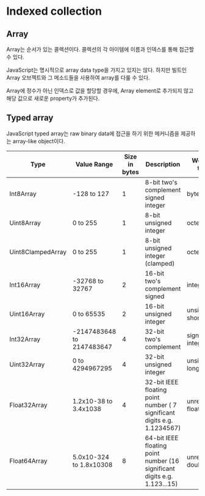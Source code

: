 # Indexed collection

## Array
Array는 순서가 있는 콜렉션이다. 콜렉션의 각 아이템에 이름과 인덱스를 통해 접근할 수 있다.

JavaScript는 명시적으로 array data type을 가지고 있지는 않다. 하지만 빌트인 Array 오브젝트와 그 메소드들을 사용하여 array를 다룰 수 있다.

Array에 정수가 아닌 인덱스로 값을 할당할 경우에, Array element로 추가되지 않고 해당 값으로 새로운 property가 추가된다.

## Typed array
JavaScript typed array는 raw binary data에 접근을 하기 위한 메커니즘을 제공하는 array-like object이다.

|Type|	Value Range|	Size in bytes|	Description	|Web IDL type	|Equivalent C type|
|----|-------------|---------------|-----|-----|-----|
|Int8Array	|-128 to 127|	1	|8-bit two's complement signed integer	|byte	|int8_t
|Uint8Array	|0 to 255|	1	|8-bit unsigned integer	|octet	|uint8_t
|Uint8ClampedArray|	0 to 255|	1	|8-bit unsigned integer (clamped)	|octet	|uint8_t
|Int16Array|	-32768 to 32767|	2	|16-bit two's complement signed |integer|	short	int16_t
|Uint16Array|	0 to 65535|	2	|16-bit unsigned integer	|unsigned short|	uint16_t
|Int32Array|	-2147483648 to 2147483647|	4	|32-bit two's complement |signed integer	|long	int32_t
|Uint32Array|	0 to 4294967295|	4	|32-bit unsigned integer	|unsigned long|	uint32_t
|Float32Array|	1.2x10-38 to 3.4x1038|	4	|32-bit IEEE floating point number ( 7 significant digits e.g. 1.1234567)	|unrestricted float	|float
|Float64Array|	5.0x10-324 to 1.8x10308|	8	|64-bit IEEE floating point number (16 significant digits e.g. 1.123...15)	|unrestricted double	|double
